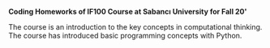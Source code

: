 <b>Coding Homeworks of IF100 Course at Sabancı University for Fall 20'</b>

The course is an introduction to the key concepts in computational thinking. The course has introduced basic programming concepts with Python.
